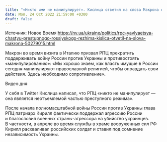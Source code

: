 ```yaml
---
title: "«Никто ими не манипулирует». Кислица ответил на слова Макрона об РПЦ"
date: Mon, 24 Oct 2022 21:59:00 +0300
draft: false
---
```

Источник: Новое Время https://nv.ua/ukraine/politics/rpc-yavlyaetsya-chastyu-prestupnogo-rossiyskogo-rezhima-kislica-otvetil-na-slova-makrona-50279015.html


 Макрон во время визита в Италию призвал РПЦ прекратить поддерживать войну России против Украины и противостоять «манипулированию»: «Мы хорошо знаем, как власть имущие в России сегодня манипулируют православной религией, чтобы оправдать свои действия. Здесь необходимо сопротивление».

 Видео дня   

У себя в Twitter Кислица написал, что РПЦ «никто не манипулирует — она является неотъемлемой частью преступного режима».

После начала полномасштабной войны России против Украины глава РПЦ патриарх Кирилл фактически поддержал агрессию России и благословил военных страны-агрессора на убийство украинцев. В частности, в апреле во время службы в храме вооруженных сил РФ Кирилл расхваливал российских солдат и ставил под сомнение независимость Украины.
